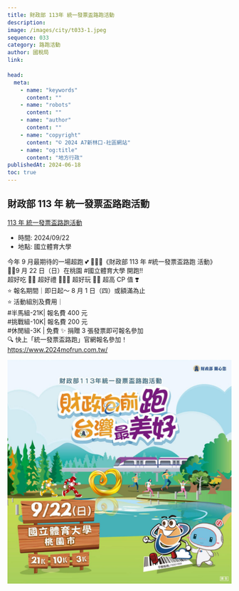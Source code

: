 ```yaml
---
title: 財政部 113年 統一發票盃路跑活動
description:
image: /images/city/t033-1.jpeg
sequence: 033
category: 路跑活動
author: 國稅局
link:

head:
  meta:
    - name: "keywords"
      content: ""
    - name: "robots"
      content: ""
    - name: "author"
      content: ""
    - name: "copyright"
      content: "© 2024 A7新林口-社區網站"
    - name: "og:title"
      content: "地方行政"
publishedAt: 2024-06-18
toc: true
---
```


## 財政部 113 年 統一發票盃路跑活動

<a href="https://www.2024mofrun.com.tw/?fbclid=IwZXh0bgNhZW0CMTAAAR1Kgal-5TeahROBQysx2knqyDYORLIbQ5tpN6AE10cYoJEL86zmFuCGAJw_aem_ZmFrZWR1bW15MTZieXRlcw">113 年 統一發票盃路跑活動</a>

- 時間: 2024/09/22
- 地點: 國立體育大學

今年 9 月最期待的一場超跑 💕
🏃🏻‍♀️《財政部 113 年 #統一發票盃路跑 活動》  
🏃‍♂️9 月 22 日（日）在桃園 #國立體育大學 開跑‼️  
超好吃 🏃🏻 超好禮 🏃🏻‍♀️ 超好玩 🏃‍♂️ 超高 CP 值 ❣️  
⭐️ 報名期間｜即日起～ 8 月 1 日（四）或額滿為止  
⭐️ 活動組別及費用｜  
#半馬組-21K| 報名費 400 元  
#挑戰組-10K| 報名費 200 元  
#休閒組-3K | 免費 ✨ 捐贈 3 張發票即可報名參加  
🔍 快上「統一發票盃路跑」官網報名參加！  
https://www.2024mofrun.com.tw/

![t033-1.jpeg](/images/city/t033-1.jpeg)
